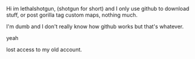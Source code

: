 Hi im lethalshotgun, (shotgun for short) and I only use github to download stuff, or post gorilla tag custom maps, nothing much.

I'm dumb and I don't really know how github works but that's whatever.

yeah

lost access to my old account.
